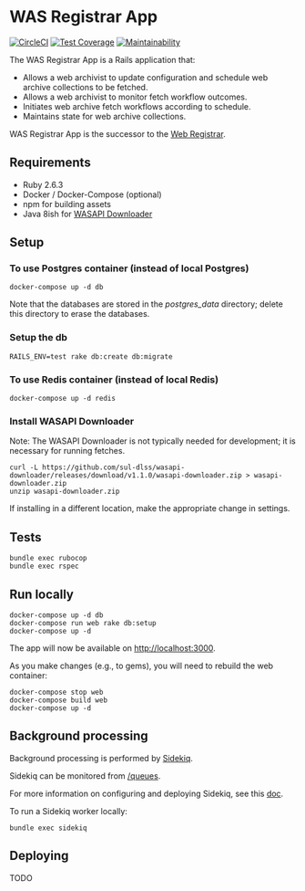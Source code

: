 # WAS Registrar App

[![CircleCI](https://circleci.com/gh/sul-dlss/was-registrar-app/tree/master.svg?style=svg)](https://circleci.com/gh/sul-dlss/was-registrar-app/tree/master)
[![Test Coverage](https://api.codeclimate.com/v1/badges/825ca3f3c2fe04d3319c/test_coverage)](https://codeclimate.com/github/sul-dlss/was-registrar-app/test_coverage)
[![Maintainability](https://api.codeclimate.com/v1/badges/825ca3f3c2fe04d3319c/maintainability)](https://codeclimate.com/github/sul-dlss/was-registrar-app/maintainability)

The WAS Registrar App is a Rails application that:
* Allows a web archivist to update configuration and schedule web archive collections to be fetched.
* Allows a web archivist to monitor fetch workflow outcomes.
* Initiates web archive fetch workflows according to schedule.
* Maintains state for web archive collections.

WAS Registrar App is the successor to the [Web Registrar](https://github.com/sul-dlss/was-registrar).

## Requirements
* Ruby 2.6.3
* Docker / Docker-Compose (optional)
* npm for building assets
* Java 8ish for [WASAPI Downloader](https://github.com/sul-dlss/wasapi-downloader)

## Setup
### To use Postgres container (instead of local Postgres)
```
docker-compose up -d db
```
Note that the databases are stored in the _postgres_data_ directory; delete this directory to erase the databases.

### Setup the db
```
RAILS_ENV=test rake db:create db:migrate
```

### To use Redis container (instead of local Redis)
```
docker-compose up -d redis
```

### Install WASAPI Downloader
Note: The WASAPI Downloader is not typically needed for development; it is necessary for running fetches.

```
curl -L https://github.com/sul-dlss/wasapi-downloader/releases/download/v1.1.0/wasapi-downloader.zip > wasapi-downloader.zip
unzip wasapi-downloader.zip
```
If installing in a different location, make the appropriate change in settings.

## Tests
```
bundle exec rubocop
bundle exec rspec
```

## Run locally
```
docker-compose up -d db
docker-compose run web rake db:setup
docker-compose up -d
```
The app will now be available on [http://localhost:3000](http://localhost:3000).

As you make changes (e.g., to gems), you will need to rebuild the web container:
```
docker-compose stop web
docker-compose build web
docker-compose up -d
```

## Background processing
Background processing is performed by [Sidekiq](https://github.com/mperham/sidekiq).

Sidekiq can be monitored from [/queues](http://localhost:3000/queues).

For more information on configuring and deploying Sidekiq, see this [doc](https://github.com/sul-dlss/DevOpsDocs/blob/master/projects/sul-requests/background_jobs.md).

To run a Sidekiq worker locally:
```
bundle exec sidekiq
```

## Deploying
TODO
